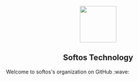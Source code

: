<div id="header" align="center">
  <img src="https://softos.tech/wp-content/uploads/2023/01/20230112_133313_0000.png" width="100"/>
</div>

<h2 align="center"> Softos Technology </h2>
<p> Welcome to softos's organization on GitHub :wave: </p>
